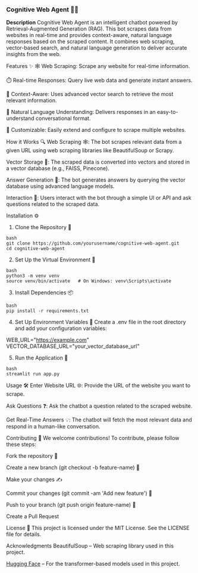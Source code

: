 ### **Cognitive Web Agent 🤖🌐**
**Description**
Cognitive Web Agent is an intelligent chatbot powered by Retrieval-Augmented Generation (RAG). This bot scrapes data from websites in real-time and provides context-aware, natural language responses based on the scraped content. It combines web scraping, vector-based search, and natural language generation to deliver accurate insights from the web.

Features ✨
🕸️ Web Scraping: Scrape any website for real-time information.

⏱️ Real-time Responses: Query live web data and generate instant answers.

🧠 Context-Aware: Uses advanced vector search to retrieve the most relevant information.

💬 Natural Language Understanding: Delivers responses in an easy-to-understand conversational format.

🔧 Customizable: Easily extend and configure to scrape multiple websites.

How it Works 🔍
Web Scraping 🕸️: The bot scrapes relevant data from a given URL using web scraping libraries like BeautifulSoup or Scrapy.

Vector Storage 💾: The scraped data is converted into vectors and stored in a vector database (e.g., FAISS, Pinecone).

Answer Generation 💬: The bot generates answers by querying the vector database using advanced language models.

Interaction 🤖: Users interact with the bot through a simple UI or API and ask questions related to the scraped data.

Installation ⚙️
1. Clone the Repository 🚀
```
bash
git clone https://github.com/yourusername/cognitive-web-agent.git
cd cognitive-web-agent 
```
2. Set Up the Virtual Environment 🌱
```
bash
python3 -m venv venv
source venv/bin/activate   # On Windows: venv\Scripts\activate
```

3. Install Dependencies 📦
```
bash
pip install -r requirements.txt

```

4. Set Up Environment Variables 🔑
Create a .env file in the root directory and add your configuration variables:

WEB_URL="https://example.com"
VECTOR_DATABASE_URL="your_vector_database_url"

5. Run the Application 🚀
``` 
bash
streamlit run app.py
```

Usage 🛠️
Enter Website URL 🌐: Provide the URL of the website you want to scrape.

Ask Questions ❓: Ask the chatbot a question related to the scraped website.

Get Real-Time Answers 💡: The chatbot will fetch the most relevant data and respond in a human-like conversation.

Contributing 🤝
We welcome contributions! To contribute, please follow these steps:

Fork the repository 🍴

Create a new branch (git checkout -b feature-name) 🌿

Make your changes ✍️

Commit your changes (git commit -am 'Add new feature') 📝

Push to your branch (git push origin feature-name) 🚀

Create a Pull Request 

License 📜
This project is licensed under the MIT License. See the LICENSE file for details.

Acknowledgments 
BeautifulSoup – Web scraping library used in this project.



[Hugging Face](https://huggingface.co/) – For the transformer-based models used in this project.
